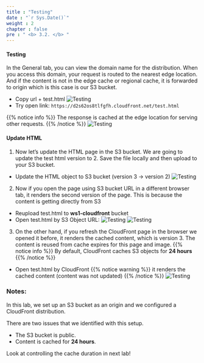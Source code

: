 ```yaml
---
title : "Testing"
date : "`r Sys.Date()`"
weight : 2
chapter : false
pre : " <b> 3.2. </b> "
---
```

#### Testing
In the General tab, you can view the domain name for the distribution. When you access this domain, your request is routed to the nearest edge location. And if the content is not in the edge cache or regional cache, it is forwarded to origin which is this case is our S3 bucket.
- Copy url + test.html
![Testing](/images/3.connect/3.2-copy-url.png) 
- Try open link: `https://d2s62os8tlfgfh.cloudfront.net/test.html`

{{% notice info %}}
The response is cached at the edge location for serving other requests.
{{% /notice %}}
![Testing](/images/3.connect/3.2-browser.png) 

#### Update HTML
1. Now let’s update the HTML page in the S3 bucket. We are going to update the test html version to 2. Save the file locally and then upload to your S3 bucket.
- Update the HTML object to S3 bucket (version 3 -> version 2)
![Testing](/images/3.connect/3.2-update-file.png)

2. Now if you open the page using S3 bucket URL in a different browser tab, it renders the second version of the page. This is because the content is getting directly from S3
- Reupload test.html to **ws1-cloudfront** bucket
- Open test.html by S3 Object URL:
![Testing](/images/3.connect/3.2-open-test-s3.png)
![Testing](/images/3.connect/3.2-testing-s3-v2.png)

3. On the other hand, if you refresh the CloudFront page in the browser we opened it before, it renders the cached content, which is version 3. The content is reused from cache expires for this page and image.
{{% notice info %}}
By default, CloudFront caches S3 objects for **24 hours**
{{% /notice %}}
- Open test.html by CloudFront
{{% notice warning %}}
it renders the cached content (content was not updated)
{{% /notice %}}
![Testing](/images/3.connect/3.2-not-updated-v2.png)


### Notes:
In this lab, we set up an S3 bucket as an origin and we configured a CloudFront distribution.

There are two issues that we identified with this setup.

+ The S3 bucket is public.
+ Content is cached for **24 hours**.

Look at controlling the cache duration in next lab!
